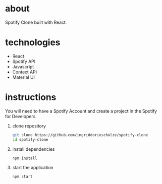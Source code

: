 # about

Spotify Clone built with React.

# technologies

- React
- Spotify API
- Javascript
- Context API
- Material UI

# instructions

You will need to have a Spotify Account and create a project in the Spotify for Developers.

1.  clone repository

    ```bash
    git clone https://github.com/ingriddorioschulze/spotify-clone
    cd spotify-clone
    ```

2.  install dependencies

    ```bash
    npm install
    ```

3.  start the application

    ```bash
    npm start
    ```
